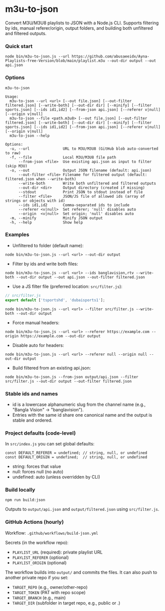 # m3u-to-json

Convert M3U/M3U8 playlists to JSON with a Node.js CLI. Supports filtering by ids, manual referer/origin, output folders, and building both unfiltered and filtered outputs.

### Quick start
```
node bin/m3u-to-json.js --url https://github.com/abusaeeidx/Ayna-Playlists-free-Version/blob/main/playlist.m3u --out-dir output --out api.json
```

### Options
```
m3u-to-json

Usage:
  m3u-to-json --url <url> [--out file.json] [--out-filter filtered.json] [--write-both] [--out-dir dir] [--minify] [--filter sports.json] [--ids id1,id2] [--from-json api.json] [--referer v|null] [--origin v|null]
  m3u-to-json --file <path.m3u8> [--out file.json] [--out-filter filtered.json] [--write-both] [--out-dir dir] [--minify] [--filter sports.json] [--ids id1,id2] [--from-json api.json] [--referer v|null] [--origin v|null]
  m3u-to-json --help

Options:
  -u, --url               URL to M3U/M3U8 (GitHub blob auto-converted to raw)
  -f, --file              Local M3U/M3U8 file path
      --from-json <file>  Use existing api.json as input to filter (skip M3U)
  -o, --out               Output JSON filename (default: api.json)
      --out-filter <file> Filename for filtered output (default: filtered.json when --write-both)
      --write-both        Write both unfiltered and filtered outputs
      --out-dir <dir>     Output directory (created if missing)
      --stdout            Print JSON to stdout instead of file
      --filter <file>     JSON/JS file of allowed ids (array of strings or objects with id)
      --ids id1,id2       Comma-separated ids to include
      --referer <v|null>  Set referer; 'null' disables auto
      --origin  <v|null>  Set origin; 'null' disables auto
  -m, --minify            Minify JSON output
  -h, --help              Show help
```

### Examples
- Unfiltered to folder (default name):
```
node bin/m3u-to-json.js --url <url> --out-dir output
```
- Filter by ids and write both files:
```
node bin/m3u-to-json.js --url <url> --ids banglavision,rtv --write-both --out-dir output --out api.json --out-filter filtered.json
```
- Use a JS filter file (preferred location: `src/filter.js`):
```javascript
// src/filter.js
export default ['tsportshd', 'dubaisports1'];
```
```
node bin/m3u-to-json.js --url <url> --filter src/filter.js --write-both --out-dir output
```
- Force manual headers:
```
node bin/m3u-to-json.js --url <url> --referer https://example.com --origin https://example.com --out-dir output
```
- Disable auto for headers:
```
node bin/m3u-to-json.js --url <url> --referer null --origin null --out-dir output
```
- Build filtered from an existing api.json:
```
node bin/m3u-to-json.js --from-json output/api.json --filter src/filter.js --out-dir output --out-filter filtered.json
```

### Stable ids and names
- id is a lowercase alphanumeric slug from the channel name (e.g., "Bangla Vision" -> "banglavision").
- Entries with the same id share one canonical name and the output is stable and ordered.

### Project defaults (code-level)
In `src/index.js` you can set global defaults:
```
const DEFAULT_REFERER = undefined; // string, null, or undefined
const DEFAULT_ORIGIN = undefined;  // string, null, or undefined
```
- string: forces that value
- null: forces null (no auto)
- undefined: auto (unless overridden by CLI)

### Build locally
```
npm run build:json
```
Outputs to `output/api.json` and `output/filtered.json` using `src/filter.js`.

### GitHub Actions (hourly)
Workflow: `.github/workflows/build-json.yml`

Secrets (in the workflow repo):
- `PLAYLIST_URL` (required): private playlist URL
- `PLAYLIST_REFERER` (optional)
- `PLAYLIST_ORIGIN` (optional)

The workflow builds into `output/` and commits the files. It can also push to another private repo if you set:
- `TARGET_REPO` (e.g., owner/other-repo)
- `TARGET_TOKEN` (PAT with repo scope)
- `TARGET_BRANCH` (e.g., main)
- `TARGET_DIR` (subfolder in target repo, e.g., public or .)
